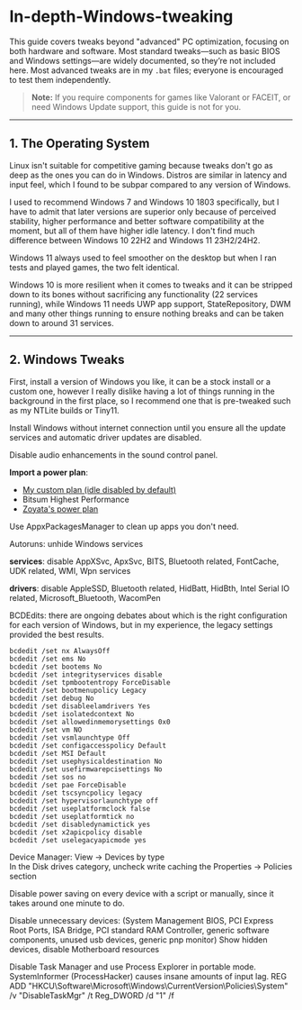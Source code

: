# In-depth-Windows-tweaking

This guide covers tweaks beyond "advanced" PC optimization, focusing on both hardware and software. Most standard tweaks—such as basic BIOS and Windows settings—are widely documented, so they’re not included here. Most advanced tweaks are in my `.bat` files; everyone is encouraged to test them independently.

> **Note:** If you require components for games like Valorant or FACEIT, or need Windows Update support, this guide is not for you.

---

## 1. The Operating System

Linux isn't suitable for competitive gaming because tweaks don't go as deep as the ones you can do in Windows. Distros are similar in latency and input feel, which I found to be subpar compared to any version of Windows.

I used to recommend Windows 7 and Windows 10 1803 specifically, but I have to admit that later versions are superior only because of perceived stability, higher performance and better software compatibility at the moment, but all of them have higher idle latency. I don't find much difference between Windows 10 22H2 and Windows 11 23H2/24H2.<br>

Windows 11 always used to feel smoother on the desktop but when I ran tests and played games, the two felt identical.<br>

Windows 10 is more resilient when it comes to tweaks and it can be stripped down to its bones without sacrificing any functionality (22 services running), while Windows 11 needs UWP app support, StateRepository, DWM and many other things running to ensure nothing breaks and can be taken down to around 31 services.

---

## 2. Windows Tweaks

First, install a version of Windows you like, it can be a stock install or a custom one, however I really dislike having a lot of things running in the background in the first place,
so I recommend one that is pre-tweaked such as my NTLite builds or Tiny11.

Install Windows without internet connection until you ensure all the update services and automatic driver updates are disabled.

Disable audio enhancements in the sound control panel.

**Import a power plan**:
   - [My custom plan (idle disabled by default)](https://github.com/Hyyote/files-/blob/main/Hyote.pow)
   - Bitsum Highest Performance
   - [Zoyata's power plan](https://github.com/IDIVASM/POWERPLAN-WINDOWS-10-)

Use AppxPackagesManager to clean up apps you don't need.

Autoruns: unhide Windows services

**services**: disable AppXSvc, ApxSvc, BITS, Bluetooth related, FontCache, UDK related, WMI, Wpn services

**drivers**: disable AppleSSD, Bluetooth related, HidBatt, HidBth, Intel Serial IO related, Microsoft_Bluetooth, WacomPen

BCDEdits: there are ongoing debates about which is the right configuration for each version of Windows, but in my experience, the legacy settings provided the best results.
   ```batch
bcdedit /set nx AlwaysOff
bcdedit /set ems No
bcdedit /set bootems No
bcdedit /set integrityservices disable
bcdedit /set tpmbootentropy ForceDisable
bcdedit /set bootmenupolicy Legacy
bcdedit /set debug No
bcdedit /set disableelamdrivers Yes
bcdedit /set isolatedcontext No
bcdedit /set allowedinmemorysettings 0x0
bcdedit /set vm NO
bcdedit /set vsmlaunchtype Off
bcdedit /set configaccesspolicy Default
bcdedit /set MSI Default
bcdedit /set usephysicaldestination No
bcdedit /set usefirmwarepcisettings No
bcdedit /set sos no
bcdedit /set pae ForceDisable
bcdedit /set tscsyncpolicy legacy
bcdedit /set hypervisorlaunchtype off
bcdedit /set useplatformclock false
bcdedit /set useplatformtick no
bcdedit /set disabledynamictick yes
bcdedit /set x2apicpolicy disable
bcdedit /set uselegacyapicmode yes
```
Device Manager:
View -> Devices by type<br>
In the Disk drives category, uncheck write caching the Properties -> Policies section<br>

Disable power saving on every device with a script or manually, since it takes around one minute to do.

Disable unnecessary devices: (System Management BIOS, PCI Express Root Ports, ISA Bridge, PCI standard RAM Controller, generic software components, unused usb devices, generic pnp monitor)
Show hidden devices, disable Motherboard resources

Disable Task Manager and use Process Explorer in portable mode. SystemInformer (ProcessHacker) causes insane amounts of input lag.
REG ADD "HKCU\Software\Microsoft\Windows\CurrentVersion\Policies\System" /v "DisableTaskMgr" /t Reg_DWORD /d "1" /f 
